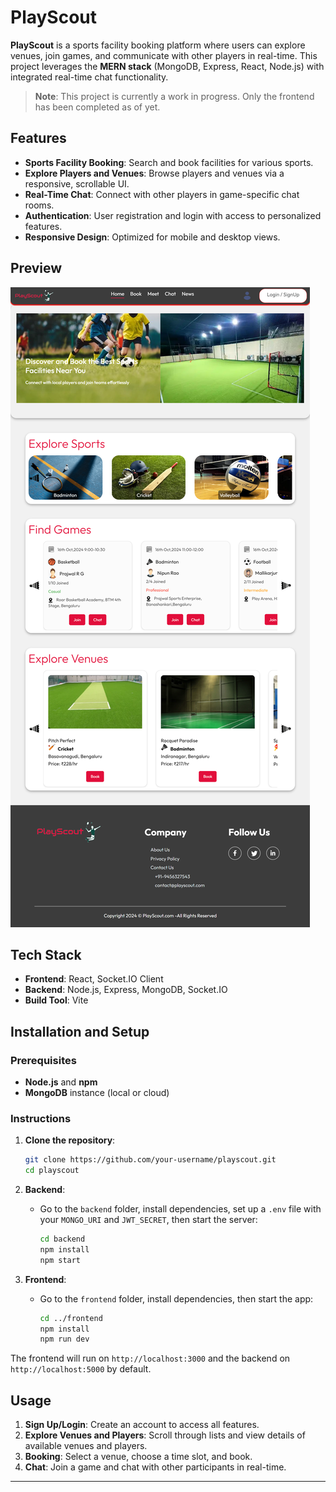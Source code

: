 # PlayScout

**PlayScout** is a sports facility booking platform where users can explore venues, join games, and communicate with other players in real-time. This project leverages the **MERN stack** (MongoDB, Express, React, Node.js) with integrated real-time chat functionality.

> **Note**: This project is currently a work in progress. Only the frontend has been completed as of yet.

## Features

- **Sports Facility Booking**: Search and book facilities for various sports.
- **Explore Players and Venues**: Browse players and venues via a responsive, scrollable UI.
- **Real-Time Chat**: Connect with other players in game-specific chat rooms.
- **Authentication**: User registration and login with access to personalized features.
- **Responsive Design**: Optimized for mobile and desktop views.

## Preview

![PlayScout Homepage](frontend/src/assets/homepage_screenshot.png)

## Tech Stack

- **Frontend**: React, Socket.IO Client
- **Backend**: Node.js, Express, MongoDB, Socket.IO
- **Build Tool**: Vite

## Installation and Setup

### Prerequisites
- **Node.js** and **npm**
- **MongoDB** instance (local or cloud)

### Instructions

1. **Clone the repository**:

    ```bash
    git clone https://github.com/your-username/playscout.git
    cd playscout
    ```

2. **Backend**:
    - Go to the `backend` folder, install dependencies, set up a `.env` file with your `MONGO_URI` and `JWT_SECRET`, then start the server:

        ```bash
        cd backend
        npm install
        npm start
        ```

3. **Frontend**:
    - Go to the `frontend` folder, install dependencies, then start the app:

        ```bash
        cd ../frontend
        npm install
        npm run dev
        ```

The frontend will run on `http://localhost:3000` and the backend on `http://localhost:5000` by default.

## Usage

1. **Sign Up/Login**: Create an account to access all features.
2. **Explore Venues and Players**: Scroll through lists and view details of available venues and players.
3. **Booking**: Select a venue, choose a time slot, and book.
4. **Chat**: Join a game and chat with other participants in real-time.

---
